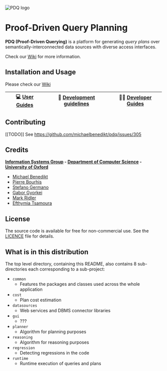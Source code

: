 ![PDQ logo](https://www.cs.ox.ac.uk/projects/pdq/images/logo.png)

# Proof-Driven Query Planning

**PDQ (Proof-Driven Querying)** is a platform for generating _query plans_ over semantically-interconnected data sources with diverse access interfaces.

Check our [Wiki](https://github.com/michaelbenedikt/pdq/wiki) for more information.

## Installation and Usage

Please check our [Wiki](https://github.com/michaelbenedikt/pdq/wiki)

| 💻 [User Guides]() | 📃 [Development guidelines]() | 👩‍💻 [Developer Guides]() |
| :---------: | :---------: | :---------: |

## Contributing

[[TODO]] See https://github.com/michaelbenedikt/pdq/issues/305

## Credits

**[Information Systems Group](https://www.cs.ox.ac.uk/isg) - [Department of Computer Science](http://www.cs.ox.ac.uk) - [University of Oxford](www.ox.ac.uk)**

- [Michael Benedikt](http://www.cs.ox.ac.uk/people/michael.benedikt)
- [Pierre Bourhis](https://www.cs.ox.ac.uk/people/pierre.bourhis)
- [Stefano Germano](http://www.cs.ox.ac.uk/people/stefano.germano)
- [Gabor Gyorkei](http://www.cs.ox.ac.uk/people/gabor.gyorkei)
- [Mark Ridler](http://www.cs.ox.ac.uk/people/mark.ridler)
- [Efthymia Tsamoura](http://www.cs.ox.ac.uk/people/efthymia.tsamoura)

## License

The source code is available for free for non-commercial use.
See the [LICENCE](https://github.com/michaelbenedikt/pdq/blob/master/LICENCE) file for details.

## What is in this distribution

The top level directory, containing this README, also contains 8 sub-directories each corresponding to a sub-project:

- `common`
  - Features the packages and classes used across the whole application
- `cost`
  - Plan cost estimation
- `datasources`
  - Web services and DBMS connector libraries
- `gui`
  - ???
- `planner`
  - Algorithm for planning purposes
- `reasoning`
  - Algorithm for reasoning purposes
- `regression`
  - Detecting regressions in the code
- `runtime`
  - Runtime execution of queries and plans
